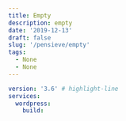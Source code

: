 ```yaml
---
title: Empty
description: empty
date: '2019-12-13'
draft: false
slug: '/pensieve/empty'
tags:
  - None
  - None
---
```



```yaml:title=docker-compose.yml
version: '3.6' # highlight-line
services:
  wordpress:
    build:
```
